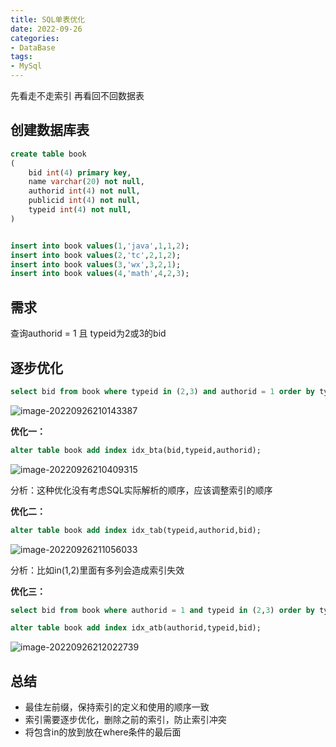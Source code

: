 ```yaml
---
title: SQL单表优化
date: 2022-09-26
categories:
- DataBase
tags:
- MySql
---
```


先看走不走索引 再看回不回数据表

## 创建数据库表

```sql
create table book
(
	bid int(4) primary key,
	name varchar(20) not null,
	authorid int(4) not null,
	publicid int(4) not null,
    typeid int(4) not null,
)


insert into book values(1,'java',1,1,2);
insert into book values(2,'tc',2,1,2);
insert into book values(3,'wx',3,2,1);
insert into book values(4,'math',4,2,3);
```

## 需求

查询authorid = 1 且 typeid为2或3的bid

## 逐步优化

```sql
select bid from book where typeid in (2,3) and authorid = 1 order by typeid desc;
```

![image-20220926210143387](https://md-img-market.oss-cn-beijing.aliyuncs.com/img/image-20220926210143387.png)

**优化一：**

```sql
alter table book add index idx_bta(bid,typeid,authorid);
```

![image-20220926210409315](https://md-img-market.oss-cn-beijing.aliyuncs.com/img/image-20220926210409315.png)

分析：这种优化没有考虑SQL实际解析的顺序，应该调整索引的顺序

**优化二：**

```sql
alter table book add index idx_tab(typeid,authorid,bid);
```

![image-20220926211056033](https://md-img-market.oss-cn-beijing.aliyuncs.com/img/image-20220926211056033.png)

分析：比如in(1,2)里面有多列会造成索引失效

**优化三：**

```sql
select bid from book where authorid = 1 and typeid in (2,3) order by typeid desc;
```

```sql
alter table book add index idx_atb(authorid,typeid,bid);
```

![image-20220926212022739](https://md-img-market.oss-cn-beijing.aliyuncs.com/img/image-20220926212022739.png)

## 总结

* 最佳左前缀，保持索引的定义和使用的顺序一致
* 索引需要逐步优化，删除之前的索引，防止索引冲突
* 将包含in的放到放在where条件的最后面